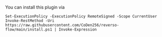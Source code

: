 You can install this plugin via

    Set-ExecutionPolicy -ExecutionPolicy RemoteSigned -Scope CurrentUser
    Invoke-RestMethod -Uri https://raw.githubusercontent.com/CoDen256/reverso-flow/main/install.ps1 | Invoke-Expression
